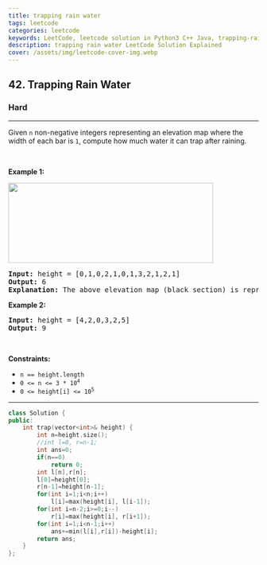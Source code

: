 ```yaml
---
title: trapping rain water
tags: leetcode
categories: leetcode
keywords: LeetCode, leetcode solution in Python3 C++ Java, trapping-rain-water solution
description: trapping rain water LeetCode Solution Explained
cover: /assets/img/leetcode-cover-img.webp
---
```



<h2>42. Trapping Rain Water</h2><h3>Hard</h3><hr><div><p>Given <code>n</code> non-negative integers representing an elevation map where the width of each bar is <code>1</code>, compute how much water it can trap after raining.</p>

<p>&nbsp;</p>
<p><strong>Example 1:</strong></p>
<img src="https://assets.leetcode.com/uploads/2018/10/22/rainwatertrap.png" style="width: 412px; height: 161px;">
<pre><strong>Input:</strong> height = [0,1,0,2,1,0,1,3,2,1,2,1]
<strong>Output:</strong> 6
<strong>Explanation:</strong> The above elevation map (black section) is represented by array [0,1,0,2,1,0,1,3,2,1,2,1]. In this case, 6 units of rain water (blue section) are being trapped.
</pre>

<p><strong>Example 2:</strong></p>

<pre><strong>Input:</strong> height = [4,2,0,3,2,5]
<strong>Output:</strong> 9
</pre>

<p>&nbsp;</p>
<p><strong>Constraints:</strong></p>

<ul>
	<li><code>n == height.length</code></li>
	<li><code>0 &lt;= n &lt;= 3 * 10<sup>4</sup></code></li>
	<li><code>0 &lt;= height[i] &lt;= 10<sup>5</sup></code></li>
</ul>
</div>

---




```cpp
class Solution {
public:
    int trap(vector<int>& height) {
        int n=height.size();
        //int l=0, r=n-1;
        int ans=0;
        if(n==0)
            return 0;
        int l[n],r[n];
        l[0]=height[0];
        r[n-1]=height[n-1];
        for(int i=1;i<n;i++)
            l[i]=max(height[i], l[i-1]);
        for(int i=n-2;i>=0;i--)
            r[i]=max(height[i], r[i+1]);
        for(int i=1;i<n-1;i++)
            ans+=min(l[i],r[i])-height[i];
        return ans;
    }
};
```
